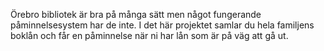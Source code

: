 Örebro bibliotek är bra på många sätt men något fungerande påminnelsesystem har de inte. I det här projektet samlar du hela familjens boklån och får en påminnelse när ni har lån som är på väg att gå ut.


